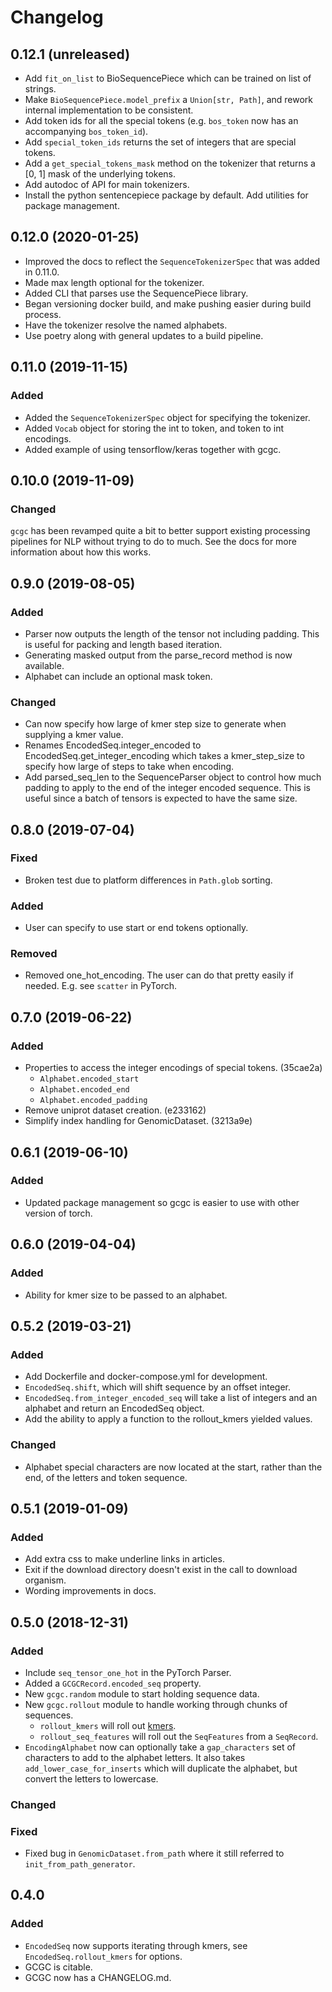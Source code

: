 # Changelog

## 0.12.1 (unreleased)

- Add `fit_on_list` to BioSequencePiece which can be trained on list of strings.
- Make `BioSequencePiece.model_prefix` a `Union[str, Path]`, and rework internal
  implementation to be consistent.
- Add token ids for all the special tokens (e.g. `bos_token` now has an
  accompanying `bos_token_id`).
- Add `special_token_ids` returns the set of integers that are special tokens.
- Add a `get_special_tokens_mask` method on the tokenizer that returns a [0, 1]
  mask of the underlying tokens.
- Add autodoc of API for main tokenizers.
- Install the python sentencepiece package by default. Add utilities for package
  management.

## 0.12.0 (2020-01-25)

- Improved the docs to reflect the `SequenceTokenizerSpec` that was added in
  0.11.0.
- Made max length optional for the tokenizer.
- Added CLI that parses use the SequencePiece library.
- Began versioning docker build, and make pushing easier during build process.
- Have the tokenizer resolve the named alphabets.
- Use poetry along with general updates to a build pipeline.

## 0.11.0 (2019-11-15)

### Added

- Added the `SequenceTokenizerSpec` object for specifying the tokenizer.
- Added `Vocab` object for storing the int to token, and token to int encodings.
- Added example of using tensorflow/keras together with gcgc.

## 0.10.0 (2019-11-09)

### Changed

`gcgc` has been revamped quite a bit to better support existing processing
pipelines for NLP without trying to do to much. See the docs for more
information about how this works.

## 0.9.0 (2019-08-05)

### Added

- Parser now outputs the length of the tensor not including padding. This is
  useful for packing and length based iteration.
- Generating masked output from the parse_record method is now available.
- Alphabet can include an optional mask token.

### Changed

- Can now specify how large of kmer step size to generate when supplying a kmer
  value.
- Renames EncodedSeq.integer_encoded to EncodedSeq.get_integer_encoding which
  takes a kmer_step_size to specify how large of steps to take when encoding.
- Add parsed_seq_len to the SequenceParser object to control how much padding to
  apply to the end of the integer encoded sequence. This is useful since a batch
  of tensors is expected to have the same size.

## 0.8.0 (2019-07-04)

### Fixed

- Broken test due to platform differences in `Path.glob` sorting.

### Added

- User can specify to use start or end tokens optionally.

### Removed

- Removed one_hot_encoding. The user can do that pretty easily if needed. E.g.
  see `scatter` in PyTorch.

## 0.7.0 (2019-06-22)

### Added

- Properties to access the integer encodings of special tokens. (35cae2a)
  - `Alphabet.encoded_start`
  - `Alphabet.encoded_end`
  - `Alphabet.encoded_padding`
- Remove uniprot dataset creation. (e233162)
- Simplify index handling for GenomicDataset. (3213a9e)

## 0.6.1 (2019-06-10)

### Added

- Updated package management so gcgc is easier to use with other version of
  torch.

## 0.6.0 (2019-04-04)

### Added

- Ability for kmer size to be passed to an alphabet.

## 0.5.2 (2019-03-21)

### Added

- Add Dockerfile and docker-compose.yml for development.
- `EncodedSeq.shift`, which will shift sequence by an offset integer.
- `EncodedSeq.from_integer_encoded_seq` will take a list of integers and an
  alphabet and return an EncodedSeq object.
- Add the ability to apply a function to the rollout_kmers yielded values.

### Changed

- Alphabet special characters are now located at the start, rather than the end,
  of the letters and token sequence.

## 0.5.1 (2019-01-09)

### Added

- Add extra css to make underline links in articles.
- Exit if the download directory doesn't exist in the call to download organism.
- Wording improvements in docs.

## 0.5.0 (2018-12-31)

### Added

- Include `seq_tensor_one_hot` in the PyTorch Parser.
- Added a `GCGCRecord.encoded_seq` property.
- New `gcgc.random` module to start holding sequence data.
- New `gcgc.rollout` module to handle working through chunks of sequences.
  - `rollout_kmers` will roll out [kmers][1].
  - `rollout_seq_features` will roll out the `SeqFeatures` from a `SeqRecord`.
- `EncodingAlphabet` now can optionally take a `gap_characters` set of characters to add to the
  alphabet letters. It also takes `add_lower_case_for_inserts` which will duplicate the alphabet,
  but convert the letters to lowercase.

### Changed

### Fixed

- Fixed bug in `GenomicDataset.from_path` where it still referred to `init_from_path_generator`.

## 0.4.0

### Added

- `EncodedSeq` now supports iterating through kmers, see `EncodedSeq.rollout_kmers` for options.
- GCGC is citable.
- GCGC now has a CHANGELOG.md.

[1]: https://en.wikipedia.org/wiki/K-mer

